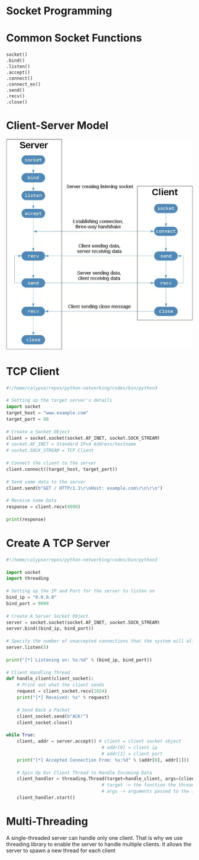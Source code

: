 # Socket Programming
# Common Socket Functions

    socket()
    .bind()
    .listen()
    .accept()
    .connect()
    .connect_ex()
    .send()
    .recv()
	.close()

# Client-Server Model
![alt text](image.png)

# TCP Client
```python
#!/home/calypse/repos/python-networking/codes/bin/python3

# Setting up the target server's details
import socket
target_host = "www.example.com"
target_port = 80

# Create a Socket Object
client = socket.socket(socket.AF_INET, socket.SOCK_STREAM)
# socket.AF_INET = Standard IPv4 Address/hostname
# socket.SOCK_STREAM = TCP Client

# Connect the client to the server
client.connect((target_host, target_port))

# Send some data to the server
client.send(b"GET / HTTP/1.1\r\nHost: example.com\r\n\r\n")

# Receive Some Data
response = client.recv(4096)

print(response)
```

# Create A TCP Server
```python
#!/home/calypse/repos/python-networking/codes/bin/python3

import socket
import threading

# Setting up the IP and Port for the server to listen on
bind_ip = "0.0.0.0"
bind_port = 9999

# Create A Server Socket Object
server = socket.socket(socket.AF_INET, socket.SOCK_STREAM)
server.bind((bind_ip, bind_port))

# Specify the number of unaccepted connections that the system will allow before refusing new connections. 
server.listen(5)

print("[*] Listening on: %s:%d" % (bind_ip, bind_port))

# Client Handling Thread
def handle_client(client_socket):
	# Print out what the client sends
	request = client_socket.recv(1024)
	print("[*] Received: %s" % request)

	# Send Back a Packet
	client_socket.send(b"ACK!")
	client_socket.close()

while True:
	client, addr = server.accept() # client = client socket object
									# addr[0] = client ip
									# addr[1] = client port
	print("[*] Accepted Connection From: %s:%d" % (addr[0], addr[1]))

	# Spin Up Our Client Thread to Handle Incoming Data
	client_handler = threading.Thread(target=handle_client, args=(client,))
									# target -> the function the thread will run
									# args -> arguments passed to the function
	client_handler.start()
```




# Multi-Threading
A single-threaded server can handle only one client. That is why we use threading library to enable the server to handle multiple clients. It allows the server to spawn a new thread for each client
